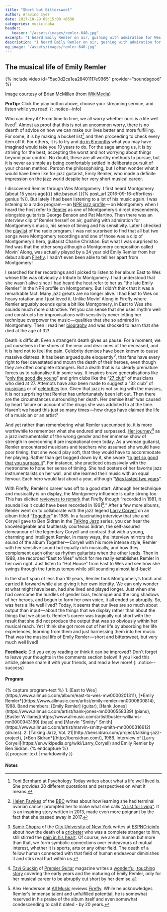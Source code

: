 ```yaml
---
title: "Short but Bittersweet"
author: Aravind Iyer
date: 2017-10-29 09:15:00 +0530
categories: music-naka
header:
   teaser: "/assets/images/remler-640.jpg"
excerpt: "I heard Emily Remler on air, gushing with admiration for Wes Montgomery. Remler carried Montgomery’s torch forward, while also giving it her own identity. But just when she had overcome the hurdles of gender bias, technique and the long shadows of her heroes, and begun to form her own voice, she died and it all ended so abruptly. Maybe she did not produce the output that was so obviously within her musical reach. Yet I think she got more out of her life than most, by absorbing her life experiences, learning from them and just harnessing them into her music. That was the musical life of Emily Remler — short and bittersweet, but very much well lived!"
description: "I heard Emily Remler on air, gushing with admiration for Wes Montgomery. Remler carried Montgomery’s torch forward, while also giving it her own identity. But just when she had overcome the hurdles of gender bias, technique and the long shadows of her heroes, and begun to form her own voice, she died and it all ended so abruptly. Maybe she did not produce the output that was so obviously within her musical reach. Yet I think she got more out of her life than most, by absorbing her life experiences, learning from them and just harnessing them into her music. That was the musical life of Emily Remler — short and bittersweet, but very much well lived!"
og_image: "/assets/images/remler-640.jpg"
---
```

## The musical life of Emily Remler

{% include video id="5ac0d2ca1ea28401117e9965" provider="soundsgood" %}
<figcaption>Image courtesy of Brian McMillen (from <a href="https://commons.wikimedia.org/w/index.php?curid=11091773">WikiMedia</a>)</figcaption>

**ProTip:** Click the play button <i class="fas fa-play-circle" color="#52adc8" aria-hidden="true"></i> above, choose your streaming service, and listen while you read!
{: .notice--info}

Who can deny it? From time to time, we all worry whether ours is a life well lived[^lifewelllived]. Almost as proof that this is not an uncommon worry, there is no dearth of advice on how we can make our lives better and more fulfilling. For some, it is by making a bucket list[^bucketlist] and then proceeding to check every item off it. For others, it is to try and [do in 6 months](https://www.cnbc.com/2017/02/10/heres-what-billionaire-peter-thiel-wishes-hed-known-in-his-20s.html) what you may have imagined would take you 10 years to do. For the sage among us, it is by striving for the best, accepting the worst and not worrying about things beyond your control. No doubt, these are all worthy methods to pursue, but it is never as simple as being comfortably settled in deliberate pursuit of your chosen method. Pardon the philosophising, but I often wonder what it would have been like for jazz guitarist, Emily Remler, who made a definite impression on the jazz world despite her very short musical career.

[^lifewelllived]: [Toni Bernhard](https://www.psychologytoday.com/us/experts/toni-bernhard-jd) at [Psychology Today](https://www.psychologytoday.com/us) writes about what a [life well lived](https://www.psychologytoday.com/us/blog/turning-straw-gold/201508/what-is-life-well-lived) is. She provides 20 different quotations and perspectives on what it means.

[^bucketlist]: [Helen Fawkes](https://helenfawkes.wordpress.com/) of the [BBC](http://www.bbc.com/) writes about how learning she had terminal ovarian cancer prompted her to make what she calls ["A list for living"](http://www.bbc.com/news/magazine-24477163). It is an inspiring story written in 2013, made even more poignant by the fact that she passed away in 2017.

I discovered Remler through Wes Montgomery. I first heard Montgomery [about 15 years ago]({{ site.baseurl }}{% post_url 2016-09-16-effortless-genius %}). But lately I had been listening to a lot of his music again. I was listening to a radio program — an [NPR jazz profile](http://www.npr.org/2007/09/26/14687657/wes-montgomery-the-unmistakable-jazz-guitar) — on Montgomery when I heard the host refer to [Remler](https://en.wikipedia.org/wiki/Emily_Remler) as one of Montgomery’s direct descendents, alongside guitarists George Benson and Pat Martino. Then there was an interview clip of Remler herself on air, gushing with admiration for Montgomery’s music, his sense of timing and his sensitivity. Later I checked the [playlist](http://www.npr.org/programs/jazzprofiles/archive/montgomery_list.html) of the radio program. I was not surprised to find that all but two songs were Montgomery recordings and one of those was a clip of Montgomery’s hero, guitarist Charlie Christian. But what I was surprised to find was that the other song although a Montgomery composition called Movin’ Along, was actually played by a 24 year old Emily Remler from her debut album [Firefly](http://www.allmusic.com/album/firefly-mw0000076149). I hadn’t even been able to tell her apart from Montgomery!

I searched for her recordings and I picked to listen to her album East to Wes whose title was obviously a tribute to Montgomery. I had understood that she wasn’t alive since I had heard the host refer to her as “the late Emily Remler” in the NPR profile on Montgomery. But I didn’t think that it was a remarkable fact. Many jazz greats are no longer alive. I had East to Wes on heavy rotation and I just loved it. Unlike Movin’ Along in Firefly where Remler arguably sounds quite a bit like Montgomery, in East to Wes she sounds much more distinctive. Yet you can sense that she uses rhythm well and constructs her improvisations with sensitivity never letting her technique overpower the music — qualities that she so admired in Montgomery. Then I read her [biography](https://en.wikipedia.org/wiki/Emily_Remler) and was shocked to learn that she died at the age of 32!

Death is difficult. Even a stranger’s death gives us pause. For a moment, we put ourselves in the shoes of the near and dear ones of the deceased, and it is hard not to feel the pain. Celebrity demises have been known to cause massive distress. It has been argued quite eloquently[^deathfans], that fans have every right to feel devastated and mourn the death of their heroes, even though they are often complete strangers. But a death that is so clearly premature forces us to rationalise it in some way. It inspires brave generalisations like “[only the good die young](https://www.phrases.org.uk/bulletin_board/19/messages/307.html)” and grim clubs like the “[27 club](https://en.wikipedia.org/wiki/27_Club)” of musicians who died at 27. Attempts have also been made to suggest a “32 club” of [musicians](http://www.verbicidemagazine.com/2014/01/10/musicians-who-died-age-32-years-old-27-club/) or of [celebrities](http://www.who2.com/famous-people-died-at-age-32-years-old/) too. Given that jazz is not so big with the masses, it is not surprising that Remler has unfortunately been left out. Then there are the circumstances surrounding her death. Her demise itself was caused by heart failure on account of the drugs she was addicted to at the time. Haven’t we heard this just so many times — how drugs have claimed the life of a musician or an artist?

[^deathfans]: [Samir Chopra](http://www.sci.brooklyn.cuny.edu/~schopra/) of the [City University of New York](http://www2.cuny.edu/) writes at [ESPNCricinfo](http://www.espncricinfo.com/) about how the death of a [cricketer](http://www.espncricinfo.com/australia/content/player/272364.html) who was a complete stranger to him, still stirred the [pain in his heart](http://www.espncricinfo.com/blogs/content/story/807467.html). Of course, we are all human but more than that, we form symbolic connections over endeavours of mutual interest, whether it is sports, arts or any other field. The death of a fellow human connected with that field of human endeavour diminishes it and stirs real hurt within us.

And yet rather than remembering what Remler succumbed to, it is more worthwhile to remember what she endured and surpassed. [Her journey](https://www.premierguitar.com/articles/21113-forgotten-heroes-emily-remler)[^remlerstory] as a jazz instrumentalist of the wrong gender and her immense show of strength in overcoming it are inspirational even today. As a woman guitarist, Remler encountered musicians and teachers who assumed she would have poor timing, that she would play soft, that they would have to accommodate her playing. Rather than get bogged down by it, she swore “[to get so good that you surpass it](http://jazzprofiles.blogspot.in/2014/10/emily-remler-jazz-guitarist.html)”. For instance, she practiced obsessively with the metronome to hone her sense of timing. She had posters of her favorite jazz instrumentalists on her wall, and she learned their music with an equal fervour. Each hero would last about a year, although “[Wes lasted two years](https://www.premierguitar.com/articles/21113-forgotten-heroes-emily-remler?page=3)”.

[^remlerstory]: [Tzvi Gluckin](https://www.premierguitar.com/authors/865-tzvi-gluckin) of [Premier Guitar](https://www.premierguitar.com/) magazine writes a [wonderful, touching story](https://www.premierguitar.com/articles/21113-forgotten-heroes-emily-remler) covering the early years and the maturing of Emily Remler, only for her musical career to be abruptly cut short by her demise.

With Firefly, Remler’s career was off to a good start. Although her technique and musicality is on display, the Montgomery influence is quite strong too. This has elicited [reviewers to remark](https://www.allmusic.com/album/firefly-mw0000076149) that Firefly though “recorded in 1981, it sounds like it could have been recorded in 1961[^allmusicreview].” After a few more albums, Remler went on to collaborate with the jazz legend [Larry Coryell](https://en.wikipedia.org/wiki/Larry_Coryell) on an album titled “[Together](https://www.youtube.com/playlist?list=PL763Mux9O0VgLE86rPCg9NuMZi5sCVmyk)” in 1985. In a fascinating interview that she and Coryell gave to Ben Sidran in the [Talking Jazz](http://bensidran.com/conversation/talking-jazz-coryell-remler) series, you can hear the knowledgeable and faultlessly courteous Sidran, the self-assured demeanour of the legendary Coryell and contrast that with a young, charming and intelligent Remler. In many ways, the interview mirrors the sound of the album Together — Coryell with his more intense style, Remler with her sensitive sound but equally rich musically, and how they complement each other as rhythm guitarists when the other leads. Then in 1988, she recorded “East to Wes” which for me really establishes Remler in her own right. Just listen to “Hot House” from East to Wes and see how she swings through the furious tempo while still sounding almost laid-back!

[^allmusicreview]: Alex Henderson at [All Music](https://www.allmusic.com/) reviews [Firefly](https://www.allmusic.com/album/firefly-mw0000076149). While he acknowledges Remler's immense talent and unfulfilled potential, he is somewhat reserved in his praise of the album itself and even somewhat condescending to call it dated - by 20 years.
 
In the short span of less than 10 years, Remler took Montgomery’s torch and carried it forward while also giving it her own identity. We can only wonder at what might have been, had she lived and played longer. Just when she had overcome the hurdles of gender bias, technique and the long shadows of her heroes, and begun to form her own voice, it all ended so abruptly. So, was hers a life well lived? Today, it seems that our lives are so much about output than input — about the things that we display rather than about the things that we absorb. Remler’s career was tragically cut short with the result that she did not produce the output that was so obviously within her musical reach. Yet I think she got more out of her life by absorbing her life experiences, learning from them and just harnessing them into her music. That was the musical life of Emily Remler — short and bittersweet, but very much well lived!

**Feedback**: Did you enjoy reading or think it can be improved? Don't forget to leave your thoughts in the comments section below! If you liked this article, please share it with your friends, and read a few more! 
{: .notice--success}

<h4 class="page__related-title">Program</h4>
{% capture program-text %}
1. [East to Wes](https://www.allmusic.com/album/east-to-wes-mw0000201311), [*Emily Remler*](https://www.allmusic.com/artist/emily-remler-mn0000800814), 1988. Band members: [Emily Remler] (guitar), [Hank Jones](https://www.allmusic.com/artist/hank-jones-mn0000558339) (piano), [Buster Williams](https://www.allmusic.com/artist/buster-williams-mn0000943189) (bass) and [Marvin "Smitty" Smith](https://www.allmusic.com/artist/marvin-smitty-smith-mn0000316612) (drums).
2. [Talking Jazz, Vol. 21](http://bensidran.com/project/talking-jazz-project), [*Ben Sidran*](http://bensidran.com/), 1986. Interview of [Larry Coryell](https://en.wikipedia.org/wiki/Larry_Coryell) and Emily Remler by Ben Sidran.
{% endcapture %}

<div class="notice--info">
  {{ program-text | markdownify }}
</div>

<h4 class="page__related-title">Notes</h4>
